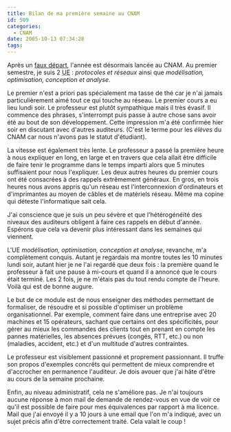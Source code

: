 ```yaml
---
title: Bilan de ma première semaine au CNAM
id: 509
categories:
  - CNAM
date: 2005-10-13 07:34:28
tags:
---
```


Après un [faux départ](/blog/2005/10/03/480-ca-ne-sera-pas-pour-aujourd-hui), l'année est désormais lancée au CNAM. Au premier semestre, je suis 2 <acronym title="Unité d&#039;Enseignement">UE</acronym>&nbsp;: _protocoles et réseaux_ ainsi que _modélisation, optimisation, conception et analyse_.

Le premier n'est a priori pas spécialement ma tasse de thé car je n'ai jamais particulièrement aimé tout ce qui touche au réseau. Le premier cours a eu lieu lundi soir. Le professeur est plutôt sympathique mais il très évasif. Il commence des phrases, s'interrompt puis passe à autre chose sans avoir été au bout de son développement. Cette impression m'a été confirmée hier soir en discutant avec d'autres auditeurs. (C'est le terme pour les _élèves_ du CNAM car nous n'avons pas le statut d'étudiant).

La vitesse est également très lente. Le professeur a passé la première heure à nous expliquer en long, en large et en travers que cela allait être difficile de faire tenir le programme dans le temps imparti alors que 5 minutes suffisaient pour nous l'expliquer. Les deux autres heures du premier cours ont été consacrées à des rappels extrêmement généraux. En gros, en trois heures nous avons appris qu'un réseau est l'interconnexion d'ordinateurs et d'imprimantes au moyen de câbles et de matériels réseau. Même ma copine qui déteste l'informatique sait cela.

J'ai conscience que je suis un peu sévère et que l'hétérogénéïté des niveaux des auditeurs obligent à faire ces rappels en début d'année. Espérons que cela va devenir plus intéressant dans les semaines qui viennent.

L'UE _modélisation, optimisation, conception et analyse_, revanche, m'a complètement conquis. Autant je regardais ma montre toutes les 10 minutes lundi soir, autant hier je ne l'ai regardé que deux fois&nbsp;: la première quand le professeur à fait une pause à mi-cours et quand il a annoncé que le cours était terminé. Les 2 fois, je ne m'étais pas du tout rendu compte de l'heure. Voilà qui est de bonne augure.

Le but de ce module est de nous enseigner des méthodes permettant de formaliser, de résoudre et si possible d'optimiser un problème organisationnel. Par exemple, comment faire dans une entreprise avec 20 machines et 15 opérateurs, sachant que certains ont des spécificités, pour gérer au mieux les commandes des clients tout en prenant en compte les pannes matérielles, les absences prévues (congés, RTT, etc.) ou non (maladies, accident, etc.) et d'un multitude d'autres contraintes.

Le professeur est visiblement passionné et proprement passionnant. Il truffe son propos d'exemples concrêts qui permettent de mieux comprendre et d'accrocher en permanence l'auditeur. Je dois avouer que j'ai hâte d'être au cours de la semaine prochaine.

Enfin, au niveau administratif, cela ne s'améliore pas. Je n'ai toujours aucune réponse à mon mail de demande de rendez-vous en vue de voir ce qu'il est possible de faire pour mes équivalences par rapport à ma licence. Mail que j'ai envoyé il y a 10 jours à une email que l'on m'a indiqué, avec un sujet précis afin d'être correctement traité. Cela valait le coup&nbsp;!